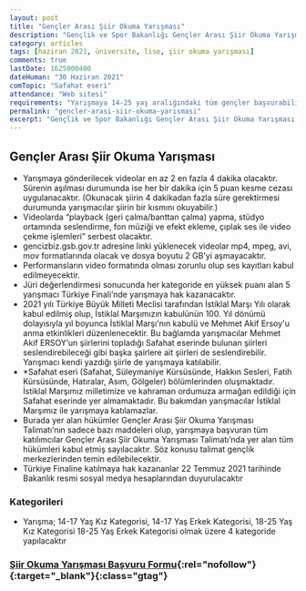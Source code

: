 ```yaml
---
layout: post
title: "Gençler Arası Şiir Okuma Yarışması"
description: "Gençlik ve Spor Bakanlığı Gençler Arası Şiir Okuma Yarışması düzenliyor."
category: articles
tags: [haziran 2021, üniversite, lise, şiir okuma yarışması]
comments: true
lastDate: 1625000400    
dateHuman: "30 Haziran 2021"
comTopic: "Safahat eseri"
attendance: "Web sitesi"
requirements: "Yarışmaya 14-25 yaş aralığındaki tüm gençler başvurabilir"
permalink: "gencler-arasi-siir-okuma-yarismasi"
excerpt: "Gençlik ve Spor Bakanlığı Gençler Arası Şiir Okuma Yarışması düzenliyor."
---
```


## Gençler Arası Şiir Okuma Yarışması
- Yarışmaya gönderilecek videolar en az 2 en fazla 4 dakika olacaktır. Sürenin aşılması durumunda ise her bir dakika için 5 puan kesme cezası uygulanacaktır. (Okunacak şiirin 4 dakikadan fazla süre gerektirmesi durumunda yarışmacılar şiirin bir kısmını okuyabilir.)
- Videolarda “playback (geri çalma/banttan çalma) yapma, stüdyo ortamında seslendirme, fon müziği ve efekt ekleme, çıplak ses ile video çekme işlemleri” serbest olacaktır.
- gencizbiz.gsb.gov.tr adresine linki yüklenecek videolar mp4, mpeg, avi, mov formatlarında olacak ve dosya boyutu 2 GB’yi aşmayacaktır.
- Performansların video formatında olması zorunlu olup ses kayıtları kabul edilmeyecektir.
- Jüri değerlendirmesi sonucunda her kategoride en yüksek puanı alan 5 yarışmacı Türkiye Finali’nde yarışmaya hak kazanacaktır.
- 2021 yılı Türkiye Büyük Milleti Meclisi tarafından İstiklal Marşı Yılı olarak kabul edilmiş olup, İstiklal Marşımızın kabulünün 100. Yıl dönümü dolayısıyla yıl boyunca İstiklal Marşı'nın kabulü ve Mehmet Akif Ersoy'u anma etkinlikleri düzenlenecektir. Bu bağlamda yarışmacılar Mehmet Akif ERSOY’un şiirlerini topladığı Safahat eserinde bulunan şiirleri seslendirebileceği gibi başka şairlere ait şiirleri de seslendirebilir. Yarışmacı kendi yazdığı şiirle de yarışmaya katılabilir.
- *Safahat eseri (Safahat, Süleymaniye Kürsüsünde, Hakkın Sesleri, Fatih Kürsüsünde, Hatıralar, Asım, Gölgeler) bölümlerinden oluşmaktadır. İstiklal Marşımız milletimize ve kahraman ordumuza armağan edildiği için  Safahat eserinde yer almamaktadır. Bu bakımdan yarışmacılar İstiklal Marşımız ile yarışmaya katılamazlar.
- Burada yer alan hükümler Gençler Arası Şiir Okuma Yarışması Talimatı’nın sadece bazı maddeleri olup, yarışmaya başvuran tüm katılımcılar Gençler Arası Şiir Okuma Yarışması Talimatı’nda yer alan tüm hükümleri kabul etmiş sayılacaktır. Söz konusu talimat gençlik merkezlerinden temin edilebilecektir.
- Türkiye Finaline katılmaya hak kazananlar 22 Temmuz 2021 tarihinde Bakanlık resmi sosyal medya hesaplarından duyurulacaktır

### Kategorileri
- Yarışma; 14-17 Yaş Kız Kategorisi, 14-17 Yaş Erkek Kategorisi, 18-25 Yaş Kız Kategorisi 18-25 Yaş Erkek Kategorisi olmak üzere 4 kategoride yapılacaktır

### [Şiir Okuma Yarışması Başvuru Formu](https://e-genc.gsb.gov.tr/egenc/basvuru/SiirYarismasi){:rel="nofollow"}{:target="_blank"}{:class="gtag"}